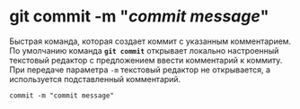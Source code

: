 # **git commit -m** "*commit message*"

Быстрая команда, которая создает коммит с указанным комментарием. По умолчанию команда **`git commit`** открывает локально настроенный текстовый редактор с предложением ввести комментарий к коммиту. При передаче параметра `-m` текстовый редактор не открывается, а используется подставленный комментарий.


```
commit -m "commit message"
```